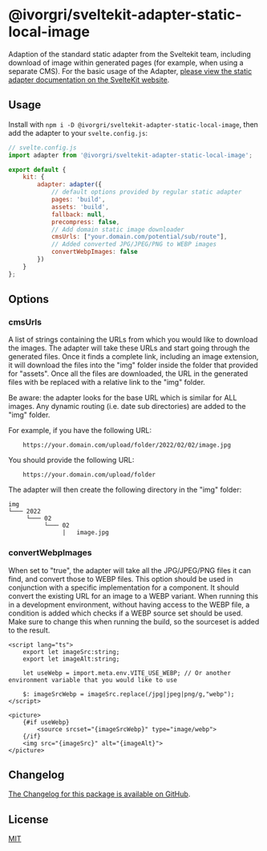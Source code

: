 # @ivorgri/sveltekit-adapter-static-local-image
Adaption of the standard static adapter from the Sveltekit team, including download of image within generated pages (for example, when using a separate CMS). For the basic usage of the Adapter, [please view the static adapter documentation on the SvelteKit website](https://kit.svelte.dev/docs#adapters).

## Usage

Install with `npm i -D @ivorgri/sveltekit-adapter-static-local-image`, then add the adapter to your `svelte.config.js`:

```js
// svelte.config.js
import adapter from '@ivorgri/sveltekit-adapter-static-local-image';

export default {
	kit: {
		adapter: adapter({
			// default options provided by regular static adapter
			pages: 'build',
			assets: 'build',
			fallback: null,
			precompress: false,
            // Add domain static image downloader
            cmsUrls: ["your.domain.com/potential/sub/route"],
			// Added converted JPG/JPEG/PNG to WEBP images
			convertWebpImages: false
		})
	}
};
```
## Options

### cmsUrls

A list of strings containing the URLs from which you would like to download the images. The adapter will take these URLs and start going through the generated files. Once it finds a complete link, including an image extension, it will download the files into the "img" folder inside the folder that provided for "assets". Once all the files are downloaded, the URL in the generated files with be replaced with a relative link to the "img" folder. 

Be aware: the adapter looks for the base URL which is similar for ALL images. Any dynamic routing (i.e. date sub directories) are added to the "img" folder. 

For example, if you have the following URL:
```
    https://your.domain.com/upload/folder/2022/02/02/image.jpg
```

You should provide the following URL:

```
    https://your.domain.com/upload/folder
```

The adapter will then create the following directory in the "img" folder:

```
img
└─── 2022
     └─── 02
          └─── 02
               |   image.jpg
```

### convertWebpImages

When set to "true", the adapter will take all the JPG/JPEG/PNG files it can find, and convert those to WEBP files. This option should be used in conjunction with a specific implementation for a <code><picture></code> component. It should convert the existing URL for an image to a WEBP variant. When running this in a development environment, without having access to the WEBP file, a condition is added which checks if a WEBP source set should be used. Make sure to change this when running the build, so the sourceset is added to the result.  

```
<script lang="ts">
    export let imageSrc:string;
    export let imageAlt:string;
    
    let useWebp = import.meta.env.VITE_USE_WEBP; // Or another environment variable that you would like to use

    $: imageSrcWebp = imageSrc.replace(/jpg|jpeg|png/g,"webp");
</script>

<picture>
    {#if useWebp}
        <source srcset="{imageSrcWebp}" type="image/webp"> 
    {/if}
    <img src="{imageSrc}" alt="{imageAlt}">
</picture>
```

## Changelog

[The Changelog for this package is available on GitHub](https://github.com/ivorgri/sveltekit-adapter-static-local-image/CHANGELOG.md).

## License

[MIT](LICENSE)
